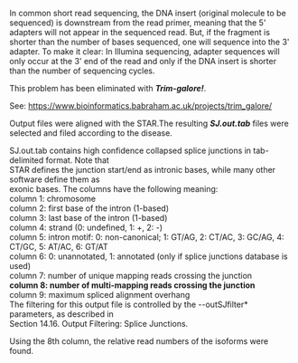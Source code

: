 In common short read sequencing, the DNA insert (original molecule to be sequenced) is downstream from the read primer, meaning that the 5' adapters will not appear in the sequenced read. But, if the fragment is shorter than the number of bases sequenced, one will sequence into the 3' adapter. To make it clear: In Illumina sequencing, adapter sequences will only occur at the 3' end of the read and only if the DNA insert is shorter than the number of sequencing cycles.

This problem has been eliminated with ***Trim-galore!***.

See: https://www.bioinformatics.babraham.ac.uk/projects/trim_galore/

Output files were aligned with the STAR.The resulting ***SJ.out.tab*** files were selected and filed according to the disease.

SJ.out.tab contains high confidence collapsed splice junctions in tab-delimited format. Note that  
STAR defines the junction start/end as intronic bases, while many other software define them as  
exonic bases. The columns have the following meaning:  
column 1: chromosome  
column 2: first base of the intron (1-based)  
column 3: last base of the intron (1-based)  
column 4: strand (0: undefined, 1: +, 2: -)  
column 5: intron motif: 0: non-canonical; 1: GT/AG, 2: CT/AC, 3: GC/AG, 4: CT/GC, 5: AT/AC, 6: GT/AT  
column 6: 0: unannotated, 1: annotated (only if splice junctions database is used)  
column 7: number of unique mapping reads crossing the junction  
**column 8: number of multi-mapping reads crossing the junction**  
column 9: maximum spliced ​​alignment overhang  
The filtering for this output file is controlled by the --outSJfilter* parameters, as described in  
Section 14.16. Output Filtering: Splice Junctions.


Using the 8th column, the relative read numbers of the isoforms were found.



